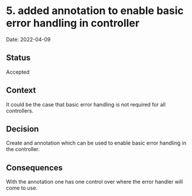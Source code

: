 # 5. added annotation to enable basic error handling in controller

Date: 2022-04-09

## Status

Accepted

## Context

It could be the case that basic error handling is not required for all controllers.

## Decision

Create and annotation which can be used to enable basic error handling in the controller.

## Consequences

With the annotation one has one control over where the error handler will come to use.
